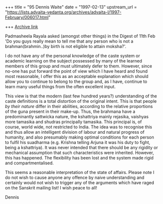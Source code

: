 +++
title = "95 Dennis Waite"
date = "1997-02-13"
upstream_url = "https://lists.advaita-vedanta.org/archives/advaita-l/1997-February/006017.html"

+++
[Archive link](https://lists.advaita-vedanta.org/archives/advaita-l/1997-February/006017.html)

Padmasheela Rayala asked (amongst other things) in the Digest of 11th Feb
'Do you guys really mean to tell me that any person who is not a
brahman(brahmin..)by birth is not eligible to attain moksha?'.

I do not have any of the personal knowledge of the caste system or academic
learning on the subject possessed by many of the learned members of this
group and must ultimately defer to them. However, since no-one has put
forward the point of view which I have heard and found most reasonable, I
offer this as an acceptable explanation which should allow you to continue
to belong to the group and, as I have, continue to learn many useful things
from the often excellent input.

This view is that the modern (last few hundred years?) understanding of the
caste definitions is a total distortion of the original intent. This is that
people *by their nature* differ in their abilities, according to the
relative proportions of the guna present in their make-up. Thus, the
brahmana have a predominantly sattwicka nature, the kshattriya mainly
rejasika, vaishyas more tamasika and shudras principally tamasika. This
principal is, of course, world wide, not restricted to India. The idea was
to recognise this and thus allow an intelligent division of labour and
natural progress of humanity, and also presumably making optimal conditions
for each person to fulfil his suadharma (e.g. Krishna telling Arjuna it was
his duty to fight, being a kshattriya). It was never intended that there
should be any rigidity or mechanical assumption that such characteristics
were inherited. However, this has happened. The flexibility has been lost
and the system made rigid and compartmentalised.

This seems a reasonable interpretation of the state of affairs. Please note
I do not wish to cause anyone any offence by naive understanding and
certainly would not wish to trigger any of the arguments which have raged on
the Sanskrit mailing list! I wish peace to all!

Dennis

